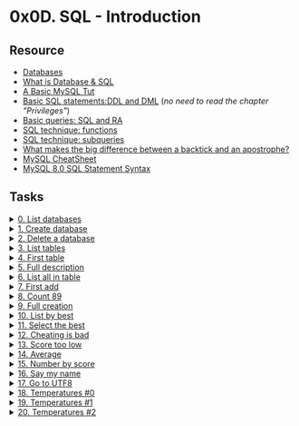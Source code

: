 # 0x0D. SQL - Introduction

## Resource

- [Databases](./Databases_Concepts.pdf)
- [What is Database & SQL](https://www.youtube.com/watch?v=FR4QIeZaPeM)
- [A Basic MySQL Tut](https://www.digitalocean.com/community/tutorials/a-basic-mysql-tutorial)
- [Basic SQL statements:DDL and DML](https://web.csulb.edu/colleges/coe/cecs/dbdesign/dbdesign.php?page=sql/ddldml.php) (*no need to read the chapter "Privileges"*)
- [Basic queries: SQL and RA](https://web.csulb.edu/colleges/coe/cecs/dbdesign/dbdesign.php?page=sql/queries.php)
- [SQL technique: functions](https://web.csulb.edu/colleges/coe/cecs/dbdesign/dbdesign.php?page=sql/functions.php)
- [SQL technique: subqueries](https://web.csulb.edu/colleges/coe/cecs/dbdesign/dbdesign.php?page=sql/subqueries.php)
- [What makes the big difference between a backtick and an apostrophe?](https://stackoverflow.com/questions/29402361/what-makes-the-big-difference-between-a-backtick-and-an-apostrophe/29402458)
- [MySQL CheatSheet](https://intellipaat.com/mediaFiles/2019/02/SQL-Commands-Cheat-Sheet.pdf)
- [MySQL 8.0 SQL Statement Syntax](https://dev.mysql.com/doc/refman/8.0/en/sql-statements.html)

## Tasks

<details>
<summary><a href="./0-list_databases.sql">0. List databases</a></summary><br>
<a href='https://postimages.org/' target='_blank'><img src='https://i.postimg.cc/jCVSrjmX/image.png' border='0' alt='image'/></a>
</details>

<details>
<summary><a href="./1-create_database_if_missing.sql">1. Create database</a></summary><br>
<a href='https://postimages.org/' target='_blank'><img src='https://i.postimg.cc/7hXv4S9w/image.png' border='0' alt='image'/></a>
</details>

<details>
<summary><a href="./2-remove_database.sql">2. Delete a database</a></summary><br>
<a href='https://postimages.org/' target='_blank'><img src='https://i.postimg.cc/XNZ4SPSz/image.png' border='0' alt='image'/></a><br /><a href='https://banks-nearme.com/regions-bank-near-me'>what time does regions bank close today</a><br />
</details>


<details>
<summary><a href="./3-list_tables.sql">3. List tables</a></summary><br>
<a href='https://postimg.cc/Hr5NJMCZ' target='_blank'><img src='https://i.postimg.cc/nhwfPKSJ/image.png' border='0' alt='image'/></a>
</details>

<details>
<summary><a href="./4-first_table.sql">4. First table</a></summary><br>
<a href='https://postimages.org/' target='_blank'><img src='https://i.postimg.cc/LXQyHvf9/image.png' border='0' alt='image'/></a>
</details>

<details>
<summary><a href="./5-full_table.sql">5. Full description</a></summary><br>
<a href='https://postimages.org/' target='_blank'><img src='https://i.postimg.cc/kXFdC6w2/image.png' border='0' alt='image'/></a>
</details>

<details>
<summary><a href="./6-list_values.sql">6. List all in table</a></summary><br>
<a href='https://postimages.org/' target='_blank'><img src='https://i.postimg.cc/kXSbWhbt/image.png' border='0' alt='image'/></a>
</details>

<details>
<summary><a href="./7-insert_value.sql">7. First add</a></summary><br>
<a href='https://postimages.org/' target='_blank'><img src='https://i.postimg.cc/7ZsmfZJN/image.png' border='0' alt='image'/></a>
</details>

<details>
<summary><a href="./8-count_89.sql">8. Count 89</a></summary><br>
<a href='https://postimages.org/' target='_blank'><img src='https://i.postimg.cc/7Z3qkjCD/image.png' border='0' alt='image'/></a>
</details>

<details>
<summary><a href="./9-full_creation.sql">9. Full creation</a></summary><br>
<a href='https://postimages.org/' target='_blank'><img src='https://i.postimg.cc/23pMV8q6/image.png' border='0' alt='image'/></a>
</details>

<details>
<summary><a href="./10-top_score.sql">10. List by best</a></summary><br>
<a href='https://postimages.org/' target='_blank'><img src='https://i.postimg.cc/hGb201XK/image.png' border='0' alt='image'/></a><br /><a href='https://suwalls.com/vector/sad-girl-silhouette'></a>
</details>

<details>
<summary><a href="./11-best_score.sql">11. Select the best</a></summary><br>
<a href='https://postimages.org/' target='_blank'><img src='https://i.postimg.cc/CKYCSTJK/image.png' border='0' alt='image'/></a>
</details>

<details>
<summary><a href="./12-no_cheating.sql">12. Cheating is bad</a></summary><br>
<a href='https://postimages.org/' target='_blank'><img src='https://i.postimg.cc/RVSQkzsV/image.png' border='0' alt='image'/></a>
</details>

<details>
<summary><a href="./13-change_class.sql">13. Score too low</a></summary><br>
<a href='https://postimages.org/' target='_blank'><img src='https://i.postimg.cc/HLwtGsgn/image.png' border='0' alt='image'/></a>
</details>

<details>
<summary><a href="./14-average.sql">14. Average</a></summary><br>
<a href='https://postimages.org/' target='_blank'><img src='https://i.postimg.cc/gk4rnxV8/image.png' border='0' alt='image'/></a>
</details>

<details>
<summary><a href="./15-groups.sql">15. Number by score</a></summary><br>
<a href='https://postimages.org/' target='_blank'><img src='https://i.postimg.cc/VLzpK637/image.png' border='0' alt='image'/></a>
</details>

<details>
<summary><a href="./16-no_link.sql">16. Say my name</a></summary><br>
<a href='https://postimages.org/' target='_blank'><img src='https://i.postimg.cc/ZKZnj8b1/image.png' border='0' alt='image'/></a>
</details>

<details>
<summary><a href="./100-move_to_utf8.sql">17. Go to UTF8</a></summary><br>
<a href='https://postimages.org/' target='_blank'><img src='https://i.postimg.cc/m25D40NG/image.png' border='0' alt='image'/></a>
</details>

<details>
<summary><a href="./101-avg_temperatures.sql">18. Temperatures #0</a></summary><br>
<a href='https://postimages.org/' target='_blank'><img src='https://i.postimg.cc/8cGKnpzB/image.png' border='0' alt='image'/></a>
</details>

<details>
<summary><a href="./102-top_city.sql">19. Temperatures #1</a></summary><br>
<a href='https://postimages.org/' target='_blank'><img src='https://i.postimg.cc/x8wTFGjh/image.png' border='0' alt='image'/></a>
</details>

<details>
<summary><a href="./103-max_state.sql">20. Temperatures #2</a></summary><br>
<a href='https://postimages.org/' target='_blank'><img src='https://i.postimg.cc/K8vn2Lnw/image.png' border='0' alt='image'/></a>
</details>
